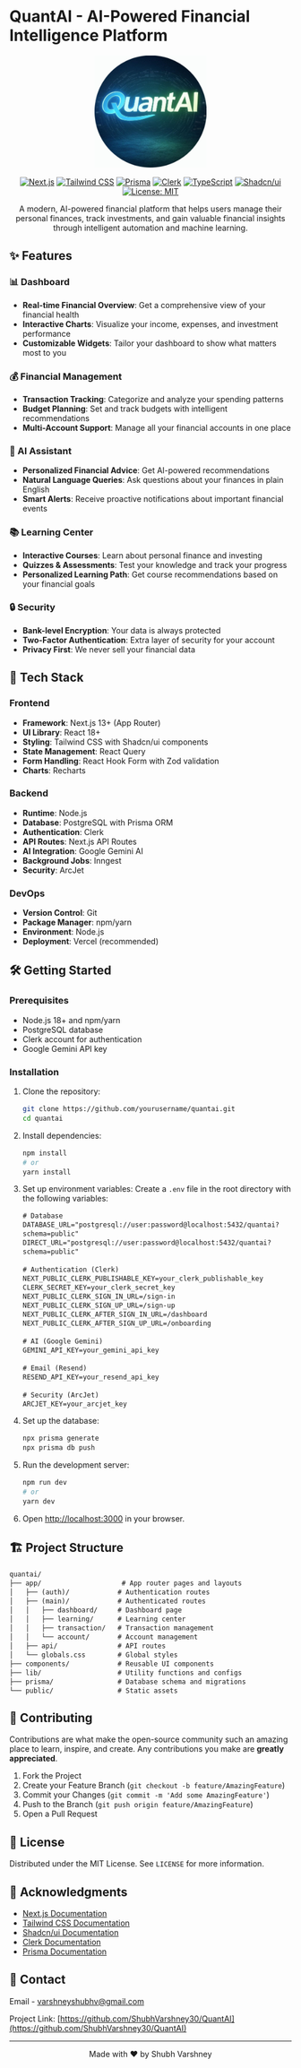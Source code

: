# QuantAI - AI-Powered Financial Intelligence Platform

<div align="center">
  <img src="/public/logo.png" alt="QuantAI Logo" width="200" />
  
  [![Next.js](https://img.shields.io/badge/Next.js-13.4+-000000?style=flat-square&logo=next.js)](https://nextjs.org/)
  [![Tailwind CSS](https://img.shields.io/badge/Tailwind_CSS-38B2AC?style=flat-square&logo=tailwind-css&logoColor=white)](https://tailwindcss.com/)
  [![Prisma](https://img.shields.io/badge/Prisma-2D3748?style=flat-square&logo=prisma&logoColor=white)](https://www.prisma.io/)
  [![Clerk](https://img.shields.io/badge/Clerk-Auth-000000?style=flat-square)](https://clerk.com/)
  [![TypeScript](https://img.shields.io/badge/TypeScript-007ACC?style=flat-square&logo=typescript&logoColor=white)](https://www.typescriptlang.org/)
  [![Shadcn/ui](https://img.shields.io/badge/Shadcn_UI-18181B?style=flat-square&logo=react&logoColor=white)](https://ui.shadcn.com/)
  [![License: MIT](https://img.shields.io/badge/License-MIT-yellow.svg?style=flat-square)](https://opensource.org/licenses/MIT)

  A modern, AI-powered financial platform that helps users manage their personal finances, track investments, and gain valuable financial insights through intelligent automation and machine learning.
</div>

## ✨ Features

### 📊 Dashboard
- **Real-time Financial Overview**: Get a comprehensive view of your financial health
- **Interactive Charts**: Visualize your income, expenses, and investment performance
- **Customizable Widgets**: Tailor your dashboard to show what matters most to you

### 💰 Financial Management
- **Transaction Tracking**: Categorize and analyze your spending patterns
- **Budget Planning**: Set and track budgets with intelligent recommendations
- **Multi-Account Support**: Manage all your financial accounts in one place

### 🤖 AI Assistant
- **Personalized Financial Advice**: Get AI-powered recommendations
- **Natural Language Queries**: Ask questions about your finances in plain English
- **Smart Alerts**: Receive proactive notifications about important financial events

### 📚 Learning Center
- **Interactive Courses**: Learn about personal finance and investing
- **Quizzes & Assessments**: Test your knowledge and track your progress
- **Personalized Learning Path**: Get course recommendations based on your financial goals

### 🔒 Security
- **Bank-level Encryption**: Your data is always protected
- **Two-Factor Authentication**: Extra layer of security for your account
- **Privacy First**: We never sell your financial data

## 🚀 Tech Stack

### Frontend
- **Framework**: Next.js 13+ (App Router)
- **UI Library**: React 18+
- **Styling**: Tailwind CSS with Shadcn/ui components
- **State Management**: React Query
- **Form Handling**: React Hook Form with Zod validation
- **Charts**: Recharts

### Backend
- **Runtime**: Node.js
- **Database**: PostgreSQL with Prisma ORM
- **Authentication**: Clerk
- **API Routes**: Next.js API Routes
- **AI Integration**: Google Gemini AI
- **Background Jobs**: Inngest
- **Security**: ArcJet

### DevOps
- **Version Control**: Git
- **Package Manager**: npm/yarn
- **Environment**: Node.js
- **Deployment**: Vercel (recommended)

## 🛠️ Getting Started

### Prerequisites
- Node.js 18+ and npm/yarn
- PostgreSQL database
- Clerk account for authentication
- Google Gemini API key

### Installation

1. Clone the repository:
   ```bash
   git clone https://github.com/yourusername/quantai.git
   cd quantai
   ```

2. Install dependencies:
   ```bash
   npm install
   # or
   yarn install
   ```

3. Set up environment variables:
   Create a `.env` file in the root directory with the following variables:
   ```env
   # Database
   DATABASE_URL="postgresql://user:password@localhost:5432/quantai?schema=public"
   DIRECT_URL="postgresql://user:password@localhost:5432/quantai?schema=public"
   
   # Authentication (Clerk)
   NEXT_PUBLIC_CLERK_PUBLISHABLE_KEY=your_clerk_publishable_key
   CLERK_SECRET_KEY=your_clerk_secret_key
   NEXT_PUBLIC_CLERK_SIGN_IN_URL=/sign-in
   NEXT_PUBLIC_CLERK_SIGN_UP_URL=/sign-up
   NEXT_PUBLIC_CLERK_AFTER_SIGN_IN_URL=/dashboard
   NEXT_PUBLIC_CLERK_AFTER_SIGN_UP_URL=/onboarding
   
   # AI (Google Gemini)
   GEMINI_API_KEY=your_gemini_api_key
   
   # Email (Resend)
   RESEND_API_KEY=your_resend_api_key
   
   # Security (ArcJet)
   ARCJET_KEY=your_arcjet_key
   ```

4. Set up the database:
   ```bash
   npx prisma generate
   npx prisma db push
   ```

5. Run the development server:
   ```bash
   npm run dev
   # or
   yarn dev
   ```

6. Open [http://localhost:3000](http://localhost:3000) in your browser.

## 🏗️ Project Structure

```
quantai/
├── app/                    # App router pages and layouts
│   ├── (auth)/            # Authentication routes
│   ├── (main)/            # Authenticated routes
│   │   ├── dashboard/     # Dashboard page
│   │   ├── learning/      # Learning center
│   │   ├── transaction/   # Transaction management
│   │   └── account/       # Account management
│   ├── api/               # API routes
│   └── globals.css        # Global styles
├── components/            # Reusable UI components
├── lib/                   # Utility functions and configs
├── prisma/                # Database schema and migrations
└── public/                # Static assets
```

## 🤝 Contributing

Contributions are what make the open-source community such an amazing place to learn, inspire, and create. Any contributions you make are **greatly appreciated**.

1. Fork the Project
2. Create your Feature Branch (`git checkout -b feature/AmazingFeature`)
3. Commit your Changes (`git commit -m 'Add some AmazingFeature'`)
4. Push to the Branch (`git push origin feature/AmazingFeature`)
5. Open a Pull Request

## 📄 License

Distributed under the MIT License. See `LICENSE` for more information.

## 🙏 Acknowledgments

- [Next.js Documentation](https://nextjs.org/docs)
- [Tailwind CSS Documentation](https://tailwindcss.com/docs)
- [Shadcn/ui Documentation](https://ui.shadcn.com/)
- [Clerk Documentation](https://clerk.com/docs)
- [Prisma Documentation](https://www.prisma.io/docs)

## 📧 Contact

Email - varshneyshubhv@gmail.com

Project Link: [https://github.com/ShubhVarshney30/QuantAI](https://github.com/ShubhVarshney30/QuantAI)

---

<div align="center">
  Made with ❤️ by Shubh Varshney
</div>
